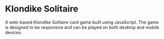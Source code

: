 # Klondike Solitaire

A web-based Klondike Solitaire card game built using JavaScript. The game is designed to be responsive and can be played on both desktop and mobile devices.
